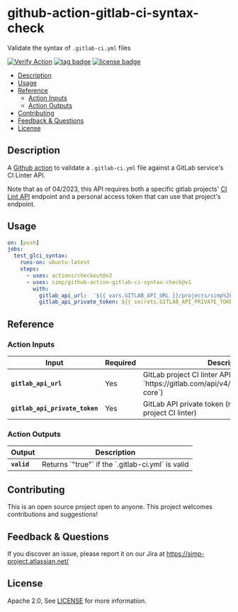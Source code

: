 # github-action-gitlab-ci-syntax-check
Validate the syntax of `.gitlab-ci.yml` files

[![Verify Action](https://github.com/simp/github-action-gitlab-ci-syntax-check/workflows/Verify%20Action/badge.svg)](https://github.com/simp/github-action-gitlab-ci-syntax-check/actions?query=workflow%3A%22Verify+Action%22)
[![tag badge](https://img.shields.io/github/v/tag/simp/github-action-gitlab-ci-syntax-check)](https://github.com/simp/github-action-gitlab-ci-syntax-check/tags)
[![license badge](https://img.shields.io/github/license/simp/github-action-gitlab-ci-syntax-check)](./LICENSE)


<!-- vim-markdown-toc GFM -->

* [Description](#description)
* [Usage](#usage)
* [Reference](#reference)
  * [Action Inputs](#action-inputs)
  * [Action Outputs](#action-outputs)
* [Contributing](#contributing)
* [Feedback & Questions](#feedback--questions)
* [License](#license)

<!-- vim-markdown-toc -->

## Description

A [Github action] to validate a `.gitlab-ci.yml` file against a GitLab
service's CI Linter API.

Note that as of 04/2023, this API requires both a specific gitlab projects' [CI
Lint API] endpoint and a personal access token that can use that project's
endpoint.

[CI Lint API]: https://docs.gitlab.com/ee/api/lint.html

## Usage

```yaml
on: [push]
jobs:
  test_glci_syntax:
    runs-on: ubuntu-latest
    steps:
      - uses: actions/checkout@v2
      - uses: simp/github-action-gitlab-ci-syntax-check@v1
        with:
          gitlab_api_url:  '${{ vars.GITLAB_API_URL }}/projects/simp%2Fsimp-core'
          gitlab_api_private_token: ${{ secrets.GITLAB_API_PRIVATE_TOKEN }}

```

## Reference

### Action Inputs

<table>
  <thead>
    <tr>
      <th>Input</th>
      <th>Required</th>
      <th>Description</th>
    </tr>
  </thead>

  <tr>
    <td><strong><code>gitlab_api_url</code></strong></td>
    <td>Yes</td>
    <td>GitLab project CI linter API endpoint (example: `https://gitlab.com/api/v4/projects/simp%2Fsimp-core`)</td>
  </tr>

  <tr>
    <td><strong><code>gitlab_api_private_token</code></strong></td>
    <td>Yes</td>
    <td>GitLab API private token (necessary to access project CI linter)</td>
  </tr>
</table>


### Action Outputs

<table>
  <thead>
    <tr>
      <th>Output</th>
      <th>Description</th>
    </tr>
  </thead>

  <tr>
    <td><strong><code>valid</code></strong></td>
    <td>Returns `"true"` if the `.gitlab-ci.yml` is valid</td>
  </tr>
</table>


## Contributing

This is an open source project open to anyone. This project welcomes
contributions and suggestions!

## Feedback & Questions

If you discover an issue, please report it on our Jira at
https://simp-project.atlassian.net/

## License

Apache 2.0, See [LICENSE](https://github.com/simp/github-action-gitlab-ci-syntax-check/blob/main/LICENSE) for more information.

[GitHub action]: https://github.com/features/actions
